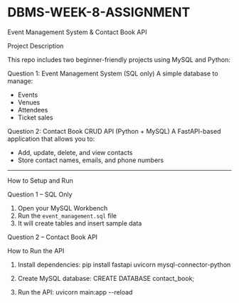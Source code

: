 # DBMS-WEEK-8-ASSIGNMENT

 Event Management System & Contact Book API

 Project Description

This repo includes two beginner-friendly projects using MySQL and Python:

 Question 1: Event Management System (SQL only)
A simple database to manage:
- Events
- Venues
- Attendees
- Ticket sales

 Question 2: Contact Book CRUD API (Python + MySQL)
A FastAPI-based application that allows you to:
- Add, update, delete, and view contacts
- Store contact names, emails, and phone numbers

---

How to Setup and Run

 Question 1 – SQL Only

1. Open your MySQL Workbench 
2. Run the `event_management.sql` file
3. It will create tables and insert sample data

 Question 2 – Contact Book API

 How to Run the API
1. Install dependencies:
pip install fastapi uvicorn mysql-connector-python

2. Create MySQL database:
CREATE DATABASE contact_book;

3. Run the API:
uvicorn main:app --reload
